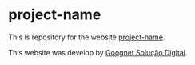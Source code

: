 # project-name

This is repository for the website [project-name](https://domain "project-name").

This website was develop by [Goognet Solução Digital](https://goognet.com.br "Agência Especializada em Marketing Digital").
